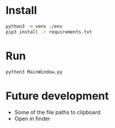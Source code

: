 # Install
```bash
python3 -m venv ./env
pip3 install -r requirements.txt
```

# Run
```bash
python3 MainWindow.py
```

# Future development
 - Some of the file paths to clipboard
 - Open in finder